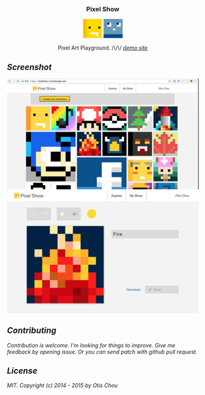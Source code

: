 <p align="center">
  <h3 align="center">Pixel Show</h3>
  <p align="center">
    <img src="https://raw.githubusercontent.com/AnNOtis/PixelShowWebSite/master/misc/logo.png" width="50" height="50" />
    <img src="https://raw.githubusercontent.com/AnNOtis/PixelShowWebSite/master/misc/pix-loading.gif" width="50" height="50" />
  <p>
  <p align="center">Pixel Art Playground. /\/\/ <a href="https://pixelshow-io.herokuapp.com/"><i>demo site</a></p>
</p>

## Screenshot

![PIXELSHOW](https://github.com/AnNOtis/PixelShowWebSite/blob/master/misc/screenshot.png "PIXELSHOW2")
![PIXELSHOW](https://github.com/AnNOtis/PixelShowWebSite/blob/master/misc/screenshot2.png "PIXELSHOW2")

## Contributing
Contribution is welcome. I'm looking for things to improve. Give me feedback by opening issue. Or you can send patch with github pull request.

## License
MIT. Copyright (c) 2014 - 2015 by Otis Chou
